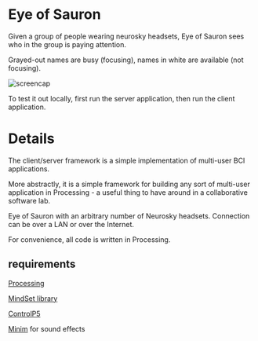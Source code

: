 # Eye of Sauron 
Given a group of people wearing neurosky headsets, Eye of Sauron sees who in the group is paying attention.

Grayed-out names are busy (focusing), names in white are available (not focusing).

![screencap](http://cosmopol.is/sauron/screencap.png)

To test it out locally, first run the server application, then run the client application.

# Details
The client/server framework is a simple implementation of multi-user BCI applications. 

More abstractly, it is a simple framework for building any sort of multi-user application in Processing - a useful thing to have around in a collaborative software lab.

Eye of Sauron with an arbitrary number of Neurosky headsets. Connection can be over a LAN or over the Internet.

For convenience, all code is written in Processing.

## requirements
[Processing](http://processing.org)

[MindSet library](http://addi.tv/mindset/)

[ControlP5](http://www.sojamo.de/libraries/controlP5/)

[Minim](http://code.compartmental.net/tools/minim/) for sound effects